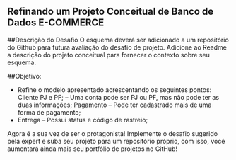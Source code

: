 ## Refinando um Projeto Conceitual de Banco de Dados E-COMMERCE

##Descrição do Desafio 
O esquema deverá ser adicionado a um repositório do Github para futura avaliação do desafio de projeto. Adicione ao Readme a descrição do projeto conceitual para fornecer o contexto sobre seu esquema.  

##Objetivo: 
- Refine o modelo apresentado acrescentando os seguintes pontos:  Cliente PJ e PF;
– Uma conta pode ser PJ ou PF, mas não pode ter as duas informações; Pagamento – Pode ter cadastrado mais de uma forma de pagamento; 
- Entrega – Possui status e código de rastreio; 

Agora é a sua vez de ser o protagonista! Implemente o desafio sugerido pela expert e suba seu projeto para um repositório próprio, com isso, você aumentará ainda mais seu portfólio de projetos no GitHub!
